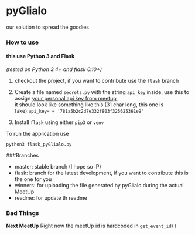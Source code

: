 # pyGlialo
our solution to spread the goodies


### How to use
#### this use Python 3 and Flask

_(tested on Python 3.4+ and flask 0.10+)_

 1. checkout the project, if you want to contribute use the `flask` branch

 1. Create a file named `secrets.py` with the string `api_key` inside, use this to assign
[your personal api key from meetup](https://secure.meetup.com/it/meetup_api/key/),  
it should look like something like this (31 char long, this one is fake):```api_key= = '781a5b2c2d7e332f803f325625361e9'```

 1. Install `flask` using either `pip3` or `venv`

To run the application use  

`python3 flask_pyGlialo.py`

###Branches
 - master: stable branch (I hope so :P)
 - flask: branch for the latest development, if you want to contribute this is the one for you
 - winners: for uploading the file generated by pyGlialo during the actual MeetUp
 - readme: for update th readme

### Bad Things
__Next MeetUp__
Right now the meetUp id is hardcoded in `get_event_id()` 
